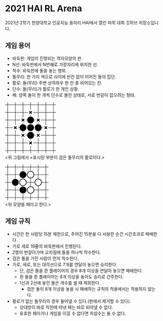 # 2021 HAI RL Arena
2021년 2학기 한양대학교 인공지능 동아리 HAI에서 열린 따목 대회 깃허브 저장소입니다.

## 게임 용어
- 바둑판: 게임이 진행되는 격자모양의 판.
- N선: 바둑판에서 N번째로 가장자리에 위치한 선.
- 착수: 바둑판에 돌을 놓는 행위.
- 돌무리: 한 가지 색으로 사이에 빈칸 없이 이어진 돌의 집단.
- 활로: 돌(무리) 주변 상하좌우 한 칸 중 비어있는 칸.
- 단수: 돌(무리)가 활로가 한 개인 상황.
- 패: 양쪽 돌이 한 개씩 단수로 몰린 상태로, 서로 번갈아 잡으려는 형태.

![활로](resources/liberty.png)  
<위 그림에서 ×표시된 부분이 검은 돌무리의 활로이다.>

![패](resources/ko.png)  
<위 모양을 패라고 한다.>

## 게임 규칙
- 시간은 한 사람당 15분 제한으로, 주어진 15분을 다 사용한 순간 시간초과로 패배한다.
- 가로 세로 19줄의 바둑판에서 진행된다.
- 2명이 번갈아가며 교차점에 돌을 하나씩 착수한다.
- 검은 돌을 가진 사람이 먼저 착수한다.
- 가로, 세로, 또는 대각선으로 7개를 연달아 놓으면 승리한다.
  - 단, 검은 돌을 쥔 플레이어의 경우 8개 이상을 연달아 놓으면 패배한다.
  - 흰 돌을 쥔 플레이어는 8개 이상을 놓아도 승리로 간주한다.
  - 1선과 2선에 놓인 돌은 개수를 셀 때 제외한다.
    - 검은 돌이 8개 이상을 놓을 시 패배하는 규칙의 적용에서는 적용하지 않는다.
- 활로가 없는 돌무리의 경우 들어낼 수 있다.(판에서 제거할 수 있다).
  - 상대방이 바로 직전에 따낸 패는 바로 되따낼 수 없다.
  - 유효한 패이거나 게임을 이길 수 없다면 자살수는 둘 수 없다.
